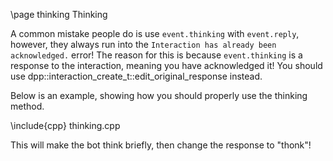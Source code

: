 \page thinking Thinking

A common mistake people do is use `event.thinking` with `event.reply`, however, they always run into the `Interaction has already been acknowledged.` error! The reason for this is because `event.thinking` is a response to the interaction, meaning you have acknowledged it! You should use dpp::interaction_create_t::edit_original_response instead.

Below is an example, showing how you should properly use the thinking method.

\include{cpp} thinking.cpp

This will make the bot think briefly, then change the response to "thonk"!

